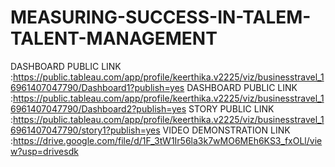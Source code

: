 # MEASURING-SUCCESS-IN-TALEM-TALENT-MANAGEMENT
DASHBOARD PUBLIC LINK      :https://public.tableau.com/app/profile/keerthika.v2225/viz/businesstravel_16961407047790/Dashboard1?publish=yes
DASHBOARD PUBLIC LINK      :https://public.tableau.com/app/profile/keerthika.v2225/viz/businesstravel_16961407047790/Dashboard2?publish=yes
STORY PUBLIC LINK          :https://public.tableau.com/app/profile/keerthika.v2225/viz/businesstravel_16961407047790/story1?publish=yes
 VIDEO DEMONSTRATION LINK  :https://drive.google.com/file/d/1F_3tW1Ir56la3k7wMO6MEh6KS3_fxOLl/view?usp=drivesdk
 
